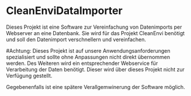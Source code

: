 # CleanEnviDataImporter

Dieses Projekt ist eine Software zur Vereinfachung von Datenimports per Webserver an eine Datenbank.
Sie wird für das Projekt CleanEnvi benötigt und soll den Datenimport verschnellern und vereinfachen.

#Achtung: Dieses Projekt ist auf unsere Anwendungsanforderungen spezialisiert und sollte ohne
Anpassungen nicht direkt übernommen werden. Des Weiteren wird ein entsprechender Webservice für
Verarbeitung der Daten benötigt. Dieser wird über dieses Projekt nicht zur Verfügung gestellt.

Gegebenenfalls ist eine spätere Verallgemwinerung der Software möglich.
